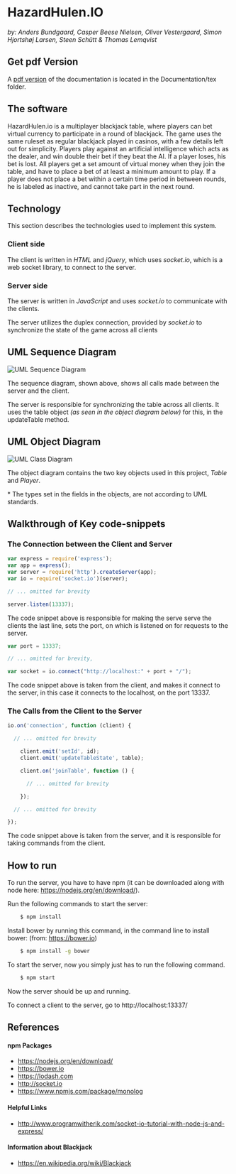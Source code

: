 # HazardHulen.IO
_by: Anders Bundgaard, Casper Beese Nielsen, Oliver Vestergaard, Simon Hjortshøj
Larsen, Steen Schütt & Thomas Lemqvist_

## Get pdf Version
A [pdf version](https://github.com/DrBumlehund/hazardhulen.io/blob/master/Documentation/documentation.pdf) of the documentation is located in the Documentation/tex folder.



## The software
HazardHulen.io is a multiplayer blackjack table, where players can bet virtual
currency to participate in a round of blackjack. The game uses the same ruleset
as regular blackjack played in casinos, with a few details left out for
simplicity.
Players play against an artificial intelligence which acts as the dealer, and
win double their bet if they beat the AI. If a player loses, his bet is lost.
All players get a set amount of virtual money when they join the table, and have
to place a bet of at least a minimum amount to play. If a player does not place
a bet within a certain time period in between rounds, he is labeled as inactive,
and cannot take part in the next round.

## Technology
This section describes the technologies used to implement this system.

### Client side
The client is written in _HTML_ and _jQuery_, which uses _socket.io_, which is
a web socket library, to connect to the server.

### Server side
The server is written in _JavaScript_ and uses _socket.io_ to communicate with
the clients.

The server utilizes the duplex connection, provided by _socket.io_ to
synchronize the state of the game across all clients

## UML Sequence Diagram
![UML Sequence Diagram](https://github.com/DrBumlehund/off_the_books/blob/master/Documentation/sequence.png "UML Sequence Diagram")

The sequence diagram, shown above, shows all calls made between the server
and the client.

The server is responsible for synchronizing the table across all clients.
It uses the table object _(as seen in the object diagram below)_ for this,
in the updateTable method.

## UML Object Diagram
![UML Class Diagram](https://github.com/DrBumlehund/off_the_books/blob/master/Documentation/ClassDiag.png "UML Class Diagram")

The object diagram contains the two key objects used in this project, _Table_
and _Player_.

\* The types set in the fields in the objects, are not according to
UML standards.

## Walkthrough of Key code-snippets

### The Connection between the Client and Server
```javascript
var express = require('express');
var app = express();
var server = require('http').createServer(app);
var io = require('socket.io')(server);

// ... omitted for brevity

server.listen(13337);
```

The code snippet above is responsible for making the serve serve the clients
the last line, sets the port, on which is listened on for requests to the server.

```javascript
var port = 13337;

// ... omitted for brevity,

var socket = io.connect("http://localhost:" + port + "/");
```
The code snippet above is taken from the client, and makes it connect to the
server, in this case it connects to the localhost, on the port 13337.


### The Calls from the Client to the Server
```javascript
io.on('connection', function (client) {

  // ... omitted for brevity

    client.emit('setId', id);
    client.emit('updateTableState', table);

    client.on('joinTable', function () {

      // ... omitted for brevity

    });

  // ... omitted for brevity

});
```
The code snippet above is taken from the server, and it is responsible for taking
commands from the client.

## How to run
To run the server, you have to have npm (it can be downloaded along with
  node here: https://nodejs.org/en/download/).

Run the following commands to start the server:
``` sh
    $ npm install
```
Install bower by running this command, in the command line to install
bower: (from: https://bower.io)
``` sh
    $ npm install -g bower
```
To start the server, now you simply just has to run the following command.
``` sh
    $ npm start
```

Now the server should be up and running.

To connect a client to the server, go to http://localhost:13337/

## References

#### npm Packages
* https://nodejs.org/en/download/
* https://bower.io
* https://lodash.com
* http://socket.io
* https://www.npmjs.com/package/monolog

#### Helpful Links
* http://www.programwitherik.com/socket-io-tutorial-with-node-js-and-express/

#### Information about Blackjack
* https://en.wikipedia.org/wiki/Blackjack
